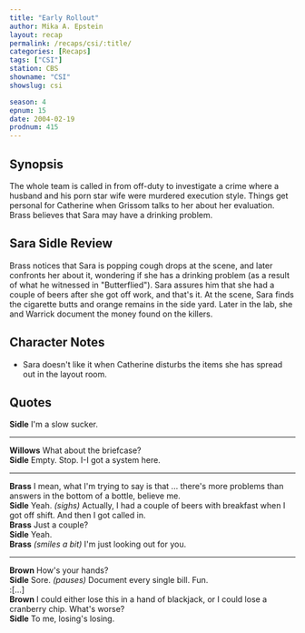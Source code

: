 ```yaml
---
title: "Early Rollout"
author: Mika A. Epstein
layout: recap
permalink: /recaps/csi/:title/
categories: [Recaps]
tags: ["CSI"]
station: CBS
showname: "CSI"
showslug: csi

season: 4
epnum: 15
date: 2004-02-19
prodnum: 415  
---
```


## Synopsis

The whole team is called in from off-duty to investigate a crime where a husband and his porn star wife were murdered execution style. Things get personal for Catherine when Grissom talks to her about her evaluation. Brass believes that Sara may have a drinking problem.

## Sara Sidle Review

Brass notices that Sara is popping cough drops at the scene, and later confronts her about it, wondering if she has a drinking problem (as a result of what he witnessed in "Butterflied"). Sara assures him that she had a couple of beers after she got off work, and that's it. At the scene, Sara finds the cigarette butts and orange remains in the side yard. Later in the lab, she and Warrick document the money found on the killers.

## Character Notes

* Sara doesn't like it when Catherine disturbs the items she has spread out in the layout room.

## Quotes

**Sidle** I'm a slow sucker.  

- - -

**Willows** What about the briefcase?  
**Sidle** Empty. Stop. I-I got a system here.  

- - -

**Brass** I mean, what I'm trying to say is that ... there's more problems than answers in the bottom of a bottle, believe me.  
**Sidle** Yeah. _(sighs)_ Actually, I had a couple of beers with breakfast when I got off shift. And then I got called in.  
**Brass** Just a couple?  
**Sidle** Yeah.  
**Brass** _(smiles a bit)_ I'm just looking out for you.  

- - -

**Brown** How's your hands?  
**Sidle** Sore. _(pauses)_ Document every single bill. Fun.  
:[...]  
**Brown** I could either lose this in a hand of blackjack, or I could lose a cranberry chip. What's worse?  
**Sidle** To me, losing's losing.
